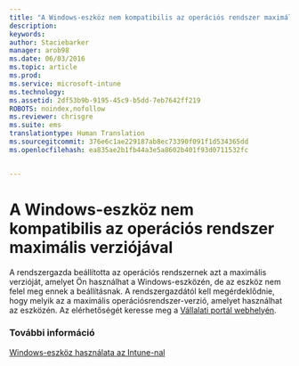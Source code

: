 ```yaml
---
title: "A Windows-eszköz nem kompatibilis az operációs rendszer maximális verziójával | Microsoft Intune"
description: 
keywords: 
author: Staciebarker
manager: arob98
ms.date: 06/03/2016
ms.topic: article
ms.prod: 
ms.service: microsoft-intune
ms.technology: 
ms.assetid: 2df53b9b-9195-45c9-b5dd-7eb7642ff219
ROBOTS: noindex,nofollow
ms.reviewer: chrisgre
ms.suite: ems
translationtype: Human Translation
ms.sourcegitcommit: 376e6c1ae229187ab8ec73390f091f1d534365dd
ms.openlocfilehash: ea835ae2b1fb44a3e5a8602b401f93d0711532fc


---
```



# A Windows-eszköz nem kompatibilis az operációs rendszer maximális verziójával

A rendszergazda beállította az operációs rendszernek azt a maximális verzióját, amelyet Ön használhat a Windows-eszközén, de az eszköz nem felel meg ennek a beállításnak. A rendszergazdától kell megérdeklődnie, hogy melyik az a maximális operációsrendszer-verzió, amelyet használhat az eszközén. Az elérhetőségét keresse meg a [Vállalati portál webhelyén](http://portal.manage.microsoft.com).

### További információ
[Windows-eszköz használata az Intune-nal](using-your-windows-device-with-intune.md)


<!--HONumber=Jul16_HO3-->


